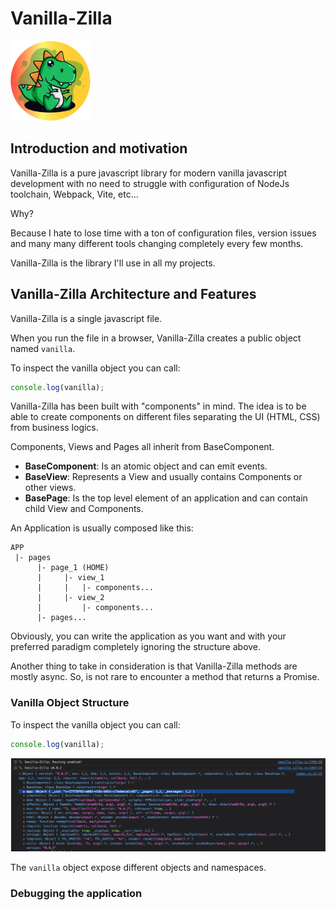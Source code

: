 # Vanilla-Zilla

![](../_media/icon-128.png)

## Introduction and motivation

Vanilla-Zilla is a pure javascript library for modern vanilla javascript development with no need to 
struggle with configuration of NodeJs toolchain, Webpack, Vite, etc...

Why?

Because I hate to lose time with a ton of configuration files, version issues and many many different tools changing completely every few months.

Vanilla-Zilla is the library I'll use in all my projects.

## Vanilla-Zilla Architecture and Features

Vanilla-Zilla is a single javascript file.

When you run the file in a browser, Vanilla-Zilla creates a public object named `vanilla`.


To inspect the vanilla object you can call:

```javascript
console.log(vanilla);
```

Vanilla-Zilla has been built with "components" in mind. 
The idea is to be able to create components on different files separating the UI (HTML, CSS) from business logics.

Components, Views and Pages all inherit from BaseComponent.

- **BaseComponent**: Is an atomic object and can emit events.
- **BaseView**: Represents a View and usually contains Components or other views.
- **BasePage**: Is the top level element of an application and can contain child View and Components.

An Application is usually composed like this:

```
APP
 |- pages
      |- page_1 (HOME)
      |     |- view_1
      |     |   |- components...
      |     |- view_2
      |         |- components...
      |- pages...
```

Obviously, you can write the application as you want and with your preferred paradigm
completely ignoring the structure above.

Another thing to take in consideration is that Vanilla-Zilla methods are mostly async. 
So, is not rare to encounter a method that returns a Promise.


### Vanilla Object Structure

To inspect the vanilla object you can call:

```javascript
console.log(vanilla);
```

![](./media/screen_03.png)

The `vanilla` object expose different objects and namespaces.


### Debugging the application

